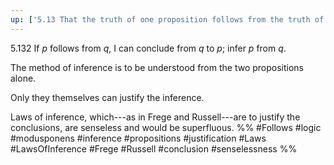```yaml
---
up: ['5.13 That the truth of one proposition follows from the truth of other propositions']
---
```

5.132 If $p$ follows from $q$, I can conclude from $q$ to $p$; infer $p$ from $q$.

The method of inference is to be understood from the two propositions alone.

Only they themselves can justify the inference.

Laws of inference, which---as in Frege and Russell---are to justify the conclusions, are senseless and would be superfluous.
%%
#Follows #logic #modusponens #inference #propositions #justification #Laws #LawsOfInference #Frege #Russell #conclusion #senselessness %%